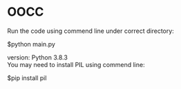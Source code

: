 # OOCC

Run the code using commend line under correct directory:

$python main.py

version: Python 3.8.3 <br>
You may need to install PIL using commend line:

$pip install pil
